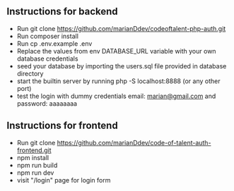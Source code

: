 ## Instructions for backend

- Run git clone https://github.com/marianDdev/codeoftalent-php-auth.git
- Run composer install
- Run cp .env.example .env
- Replace the values from env DATABASE_URL variable with your own database credentials
- seed your database by importing the users.sql file provided in database directory
- start the builtin server by running php -S localhost:8888 (or any other port)
- test the login with dummy credentials email: marian@gmail.com and password: aaaaaaaa


## Instructions for frontend
- Run git clone https://github.com/marianDdev/code-of-talent-auth-frontend.git
- npm install 
- npm run build
- npm run dev
- visit "/login" page for login form
